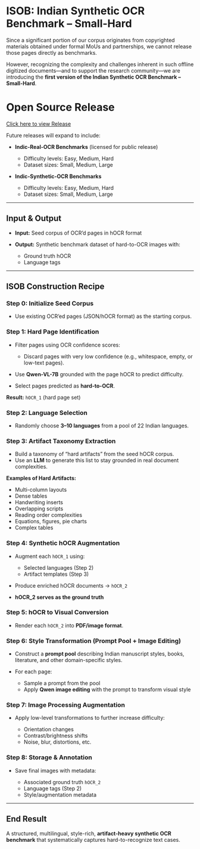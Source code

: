 # ISOB: Indian Synthetic OCR Benchmark – Small-Hard

Since a significant portion of our corpus originates from copyrighted materials obtained under formal MoUs and partnerships, we cannot release those pages directly as benchmarks.

However, recognizing the complexity and challenges inherent in such offline digitized documents—and to support the research community—we are introducing the **first version of the Indian Synthetic OCR Benchmark – Small-Hard**.

# Open Source Release 
[Click here to view Release](https://github.com/anonymous-submitter0104/iclr-submission/tree/8e22a46c4d58a888b178e8d78820ae2e9bf45e94/opensource-release/isob-small-hard)

Future releases will expand to include:

* **Indic-Real-OCR Benchmarks** (licensed for public release)

  * Difficulty levels: Easy, Medium, Hard
  * Dataset sizes: Small, Medium, Large

* **Indic-Synthetic-OCR Benchmarks**

  * Difficulty levels: Easy, Medium, Hard
  * Dataset sizes: Small, Medium, Large

---

## Input & Output

* **Input:** Seed corpus of OCR’d pages in hOCR format
* **Output:** Synthetic benchmark dataset of hard-to-OCR images with:

  * Ground truth hOCR
  * Language tags

---

## ISOB Construction Recipe

### Step 0: Initialize Seed Corpus

* Use existing OCR’ed pages (JSON/hOCR format) as the starting corpus.

### Step 1: Hard Page Identification

* Filter pages using OCR confidence scores:

  * Discard pages with very low confidence (e.g., whitespace, empty, or low-text pages).
* Use **Qwen-VL-7B** grounded with the page hOCR to predict difficulty.
* Select pages predicted as **hard-to-OCR**.

**Result:** `hOCR_1` (hard page set)

### Step 2: Language Selection

* Randomly choose **3–10 languages** from a pool of 22 Indian languages.

### Step 3: Artifact Taxonomy Extraction

* Build a taxonomy of “hard artifacts” from the seed hOCR corpus.
* Use an **LLM** to generate this list to stay grounded in real document complexities.

**Examples of Hard Artifacts:**

* Multi-column layouts
* Dense tables
* Handwriting inserts
* Overlapping scripts
* Reading order complexities
* Equations, figures, pie charts
* Complex tables

### Step 4: Synthetic hOCR Augmentation

* Augment each `hOCR_1` using:

  * Selected languages (Step 2)
  * Artifact templates (Step 3)
* Produce enriched hOCR documents → `hOCR_2`
* **hOCR_2 serves as the ground truth**

### Step 5: hOCR to Visual Conversion

* Render each `hOCR_2` into **PDF/image format**.

### Step 6: Style Transformation (Prompt Pool + Image Editing)

* Construct a **prompt pool** describing Indian manuscript styles, books, literature, and other domain-specific styles.
* For each page:

  * Sample a prompt from the pool
  * Apply **Qwen image editing** with the prompt to transform visual style

### Step 7: Image Processing Augmentation

* Apply low-level transformations to further increase difficulty:

  * Orientation changes
  * Contrast/brightness shifts
  * Noise, blur, distortions, etc.

### Step 8: Storage & Annotation

* Save final images with metadata:

  * Associated ground truth `hOCR_2`
  * Language tags (Step 2)
  * Style/augmentation metadata

---

## End Result

A structured, multilingual, style-rich, **artifact-heavy synthetic OCR benchmark** that systematically captures hard-to-recognize text cases.
